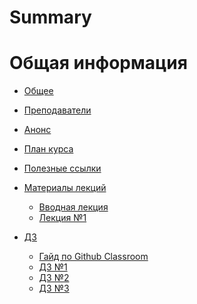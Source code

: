 # Summary

# Общая информация

- [Общее](./general.md)
- [Преподаватели](./lecturers.md)
- [Анонс](./anounce.md)
- [План курса](./plan.md)
- [Полезные ссылки](./ref.md)

- [Материалы лекций](./materials.md)
	+ [Вводная лекция](./lect/0-lect.md)
	+ [Лекция №1]()

- [ДЗ](./hw.md)
	+ [Гайд по Github Classroom](hw/classroom.md)
	+ [ДЗ №1](hw/01-hw.md)
	+ [ДЗ №2]()
	+ [ДЗ №3]()
